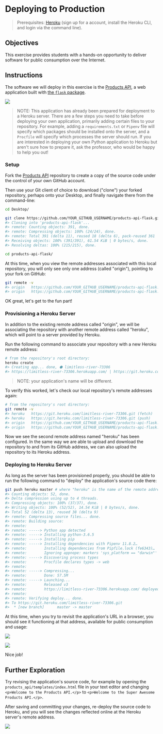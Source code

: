 # Deploying to Production

> Prerequisites: [Heroku](/notes/hardware/heroku.md) (sign up for a account, install the Heroku CLI, and login via the command line).

## Objectives

This exercise provides students with a hands-on opportunity to deliver software for public consumption over the Internet.

## Instructions

The software we will deploy in this exercise is the [Products API](https://github.com/prof-rossetti/products-api-flask), a web application built with [the `flask` package](/notes/programming-languages/python/packages/flask.md).

![](img/running-in-development.png)

> NOTE: This application has already been prepared for deployment to a Heroku server. There are a few steps you need to take before deploying your own application, primarily adding certain files to your repository. For example, adding a `requirements.txt` or `Pipenv` file will specify which packages should be installed onto the server, and a `Procfile` will specify which processes the server should run. If you are interested in deploying your own Python application to Heroku but aren't sure how to prepare it, ask the professor, who would be happy to help you out!

### Setup

Fork the [Products API](https://github.com/prof-rossetti/products-api-flask) repository to create a copy of the source code under the control of your own GitHub account.

Then use your Git client of choice to download ("clone") your forked repository, perhaps onto your Desktop, and finally navigate there from the command-line:

```sh
cd Desktop/

git clone https://github.com/YOUR_GITHUB_USERNAME/products-api-flask.git # where YOUR_GITHUB_USERNAME is your GitHub username
#> Cloning into 'products-api-flask'...
#> remote: Counting objects: 391, done.
#> remote: Compressing objects: 100% (24/24), done.
#> remote: Total 391 (delta 11), reused 18 (delta 6), pack-reused 361
#> Receiving objects: 100% (391/391), 61.54 KiB | 0 bytes/s, done.
#> Resolving deltas: 100% (215/215), done.

cd products-api-flask/
```

At this time, when you view the remote addresses associated with this local repository, you will only see only one address (called "origin"), pointing to your fork on GitHub:

```sh
git remote -v
#> origin	https://github.com/YOUR_GITHUB_USERNAME/products-api-flask.git (fetch)
#> origin	https://github.com/YOUR_GITHUB_USERNAME/products-api-flask.git (push)
```

OK great, let's get to the fun part!

### Provisioning a Heroku Server

In addition to the existing remote address called "origin", we will be associating the repository with another remote address called "heroku", which will point to a server provided by Heroku.

Run the following command to associate your repository with a new Heroku remote address:

```sh
# from the repository's root directory:
heroku create
#> Creating app... done, ⬢ limitless-river-73306
#> https://limitless-river-73306.herokuapp.com/ | https://git.heroku.com/limitless-river-73306.git
```

> NOTE: your application's name will be different.

To verify this worked, let's check our local repository's remote addresses again:

```sh
# from the repository's root directory:
git remote -v
#> heroku	https://git.heroku.com/limitless-river-73306.git (fetch)
#> heroku	https://git.heroku.com/limitless-river-73306.git (push)
#> origin	https://github.com/YOUR_GITHUB_USERNAME/products-api-flask.git (fetch)
#> origin	https://github.com/YOUR_GITHUB_USERNAME/products-api-flask.git (push)
```

Now we see the second remote address named "heroku" has been configured. In the same way we are able to upload and download the repository to and from its GitHub address, we can also upload the repository to its Heroku address.

### Deploying to Heroku Server

As long as the server has been provisioned properly, you should be able to run the following command to "deploy" the application's source code there:

```sh
git push heroku master # where "heroku" is the name of the remote address to deploy to, and "master" is the name of the branch (or version) to deploy there
#> Counting objects: 52, done.
#> Delta compression using up to 4 threads.
#> Compressing objects: 100% (37/37), done.
#> Writing objects: 100% (52/52), 14.54 KiB | 0 bytes/s, done.
#> Total 52 (delta 13), reused 38 (delta 9)
#> remote: Compressing source files... done.
#> remote: Building source:
#> remote:
#> remote: -----> Python app detected
#> remote: -----> Installing python-3.6.5
#> remote: -----> Installing pip
#> remote: -----> Installing dependencies with Pipenv 11.8.2…
#> remote:        Installing dependencies from Pipfile.lock (fe6343)…
#> remote:        Ignoring appnope: markers 'sys_platform == "darwin"' don't match your environment
#> remote: -----> Discovering process types
#> remote:        Procfile declares types -> web
#> remote:
#> remote: -----> Compressing...
#> remote:        Done: 57.5M
#> remote: -----> Launching...
#> remote:        Released v3
#> remote:        https://limitless-river-73306.herokuapp.com/ deployed to Heroku
#> remote:
#> remote: Verifying deploy... done.
#> To https://git.heroku.com/limitless-river-73306.git
#>  * [new branch]      master -> master
```

At this time, when you try to revisit the application's URL in a browser, you should see it functioning at that address, available for public consumption and usage:

![](img/running-in-production.png)

![](img/running-in-production-list-products.png)

Nice job!

## Further Exploration

Try revising the application's source code, for example by opening the `products_api/templates/index.html` file in your text editor and changing `<p>Welcome to the Products API.</p>` to `<p>Welcome to the Super Awesome Products API.</p>`.

After saving and committing your changes, re-deploy the source code to Heroku, and you will see the changes reflected online at the Heroku server's remote address.


![](img/running-in-production-revised.png)
